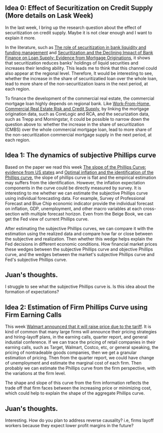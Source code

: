 ## Idea 0: Effect of Securitization on Credit Supply (More details on Lask Week)

In the last week, I bring up the research question about the effect of securitization on credit supply. Maybe it is not clear enough and I want to explain it more. 

In the literature, such as [The role of securitization in bank liquidity and funding management](https://doi.org/10.1016/j.jfineco.2011.02.005) and [Securitization and the Declining Impact of Bank Finance on Loan Supply: Evidence from Mortgage Originations](https://onlinelibrary.wiley.com/doi/abs/10.1111/j.1540-6261.2009.01451.x), it shows that securitization reduces banks' holdings of liquid securities and increases their lending ability. 
This leads me to think that this channel could also appear at the regional level. Therefore, It would be interesting to see, whether the increase in the share of securitizatied loan over the whole loan, lead to more share of the non-securitization loans in the next period, at each region. 

To finance the development of the commercial real estate, the commercial mortgage loan highly depends on regional bank. Like [Work-From-Home, Commercial Real Estate Risk and
Credit Supply](https://papers.ssrn.com/sol3/papers.cfm?abstract_id=5200882),  by linking the mortgage origination data, such as CoreLogic and RCA, and the securization data, such as Trepp and Morningstar, it could be possible to narrow down the question above to: whether the increase in the share of securitization (CMBS) over the whole commercial mortgage loan, lead to more share of the non-securitization commercial mortgage supply in the next period, at each region.

## Idea 1: The dynamics of subjective Phillips curve
Based on the paper we read this week [The slope of the Phillips Curve: evidence from US states](https://academic.oup.com/qje/article/137/3/1299/6529257) and [Optimal inflation and the identification of the Phillips curve](https://www.journals.uchicago.edu/doi/full/10.1086/707181), the slope of phillips curve is flat and the empirical estimation may suffers from the identification. However, the inflation expectation components in the curve could be directly measured by survey. It is interesting to me whether we can estimate the subjective Phillips curve using individual forecasting data. For example, Survey of Professional Forecast and Blue Chip economic indicator provide the individual forecast on inflation, GDP, unemployment, and other macro variables at each cross-section with multiple forecast horizon. Even from the Beige Book, we can get the Fed view of current Phillips curve.

After estimating the subjective Phillips curves, we can compare it with the estimation using the realized data and compare how far or close between the subjective and realization. Then whether this wedge helps explain the Fed decisions in different economic conditions. How financial market prices these wedges between the subjective Phillips curve and objective Phillips curve, and the wedges between the market's subjective Phillips curve and Fed's subjective Phillips curve.

## Juan's thoughts.

I struggle to see what the subjective Phillips curve is. Is this idea about the formation of expectations?


## Idea 2: Estimation of Firm Phillips Curve using Firm Earning Calls
This week [Walmart announced that it will raise price due to the tariff](https://edition.cnn.com/2025/05/15/business/walmart-prices-tariffs). It is kind of common that many large firms will announce their pricing strategies and hiring-layoff plans, in the earning calls, quarter report, and general industial conference. If we can trace the pricing of retail companies in their earning calls, such as Target, Walmart, Costco, etc, or general speaking, the pricing of nontradeable goods companies, then we get a granular estimation of pricing. Then from the quarter report, we could have change of unemployment and estimate the marginal cost of each firm. Then probably we can estimate the Phillips curve from the firm perspective, with the variations at the firm level.

The shape and slope of this curve from the firm information reflects the trade off that firm faces between the increasing price or minimizing cost, which could help to explain the shape of the aggregate Phillips curve.

## Juan's thoughts.

Interesting. How do you plan to address reverse causality? i.e, firms layoff workers because they expect lower profit margins in the future?
